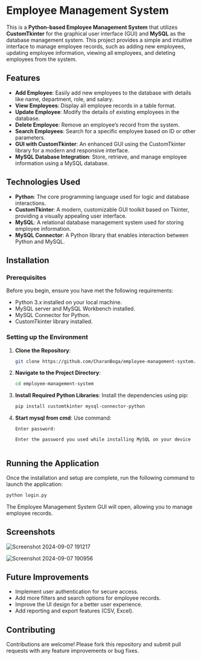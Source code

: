 # Employee Management System

This is a **Python-based Employee Management System** that utilizes **CustomTkinter** for the graphical user interface (GUI) and **MySQL** as the database management system. This project provides a simple and intuitive interface to manage employee records, such as adding new employees, updating employee information, viewing all employees, and deleting employees from the system.

## Features

- **Add Employee**: Easily add new employees to the database with details like name, department, role, and salary.
- **View Employees**: Display all employee records in a table format.
- **Update Employee**: Modify the details of existing employees in the database.
- **Delete Employee**: Remove an employee’s record from the system.
- **Search Employees**: Search for a specific employee based on ID or other parameters.
- **GUI with CustomTkinter**: An enhanced GUI using the CustomTkinter library for a modern and responsive interface.
- **MySQL Database Integration**: Store, retrieve, and manage employee information using a MySQL database.

## Technologies Used

- **Python**: The core programming language used for logic and database interactions.
- **CustomTkinter**: A modern, customizable GUI toolkit based on Tkinter, providing a visually appealing user interface.
- **MySQL**: A relational database management system used for storing employee information.
- **MySQL Connector**: A Python library that enables interaction between Python and MySQL.

## Installation

### Prerequisites

Before you begin, ensure you have met the following requirements:

- Python 3.x installed on your local machine.
- MySQL server and MySQL Workbench installed.
- MySQL Connector for Python.
- CustomTkinter library installed.

### Setting up the Environment

1. **Clone the Repository**:
   ```bash
   git clone https://github.com/CharanBoga/employee-management-system.git
   ```
2. **Navigate to the Project Directory**:
   ```bash
   cd employee-management-system
   ```
3. **Install Required Python Libraries**:
   Install the dependencies using pip:
   ```bash
   pip install customtkinter mysql-connector-python
   ```

4. **Start mysql from cmd**:
    Use command:
   ```mysql -u root password -p:
   Enter password:

   Enter the password you used while installing MySQL on your device
   

## Running the Application

Once the installation and setup are complete, run the following command to launch the application:

```bash
python login.py
```

The Employee Management System GUI will open, allowing you to manage employee records.

## Screenshots

![Screenshot 2024-09-07 191217](https://github.com/user-attachments/assets/c0905298-9617-489c-97d3-24e3fbc6bdec)


![Screenshot 2024-09-07 190956](https://github.com/user-attachments/assets/9647a307-3635-4e02-948f-db381347e601)


## Future Improvements

- Implement user authentication for secure access.
- Add more filters and search options for employee records.
- Improve the UI design for a better user experience.
- Add reporting and export features (CSV, Excel).

## Contributing

Contributions are welcome! Please fork this repository and submit pull requests with any feature improvements or bug fixes.



